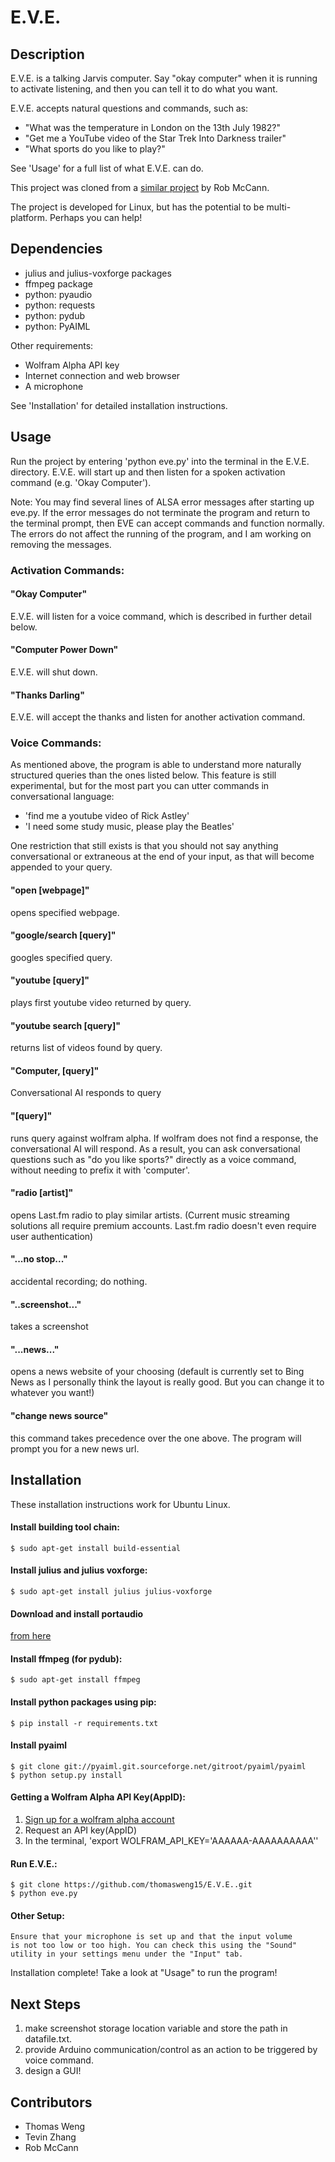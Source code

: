 E.V.E.
======

Description
-----------
E.V.E. is a talking Jarvis computer. Say "okay computer" when it is running to activate listening, and then you can tell it to do what you want.

E.V.E. accepts natural questions and commands, such as:

* 	"What was the temperature in London on the 13th July 1982?"
* 	"Get me a YouTube video of the Star Trek Into Darkness trailer"
* 	"What sports do you like to play?" 

See 'Usage' for a full list of what E.V.E. can do.

This project was cloned from a [similar project](https://github.com/rob-mccann/Pi-Voice) by Rob McCann.

The project is developed for Linux, but has the potential to be multi-platform. Perhaps you can help!


Dependencies
------------
*	julius and julius-voxforge packages
*	ffmpeg package
*	python: pyaudio
*	python: requests
*	python: pydub
*	python: PyAIML

Other requirements:
*	Wolfram Alpha API key
*	Internet connection and web browser
*	A microphone

See 'Installation' for detailed installation instructions.


Usage
-----
Run the project by entering 'python eve.py' into the terminal in the E.V.E. directory.
E.V.E. will start up and then listen for a spoken activation command (e.g. 'Okay Computer').

Note: You may find several lines of ALSA error messages after starting up eve.py. If the error messages do not terminate the program and return to the terminal prompt, then EVE can accept commands and function normally. The errors do not affect the running of the program, and I am working on removing the messages. 


### Activation Commands:

#### "Okay Computer" 
E.V.E. will listen for a voice command, which is described in further detail below. 

#### "Computer Power Down" 		
E.V.E. will shut down.

#### "Thanks Darling" 		
E.V.E. will accept the thanks and listen for another activation command.



### Voice Commands:

As mentioned above, the program is able to understand more naturally structured queries than the ones listed below. This feature is still experimental, but for the most part you can utter commands in conversational language:

*	'find me a youtube video of Rick Astley'
*	'I need some study music, please play the Beatles'

One restriction that still exists is that you should not say anything conversational or extraneous at the end of your input, as that will become appended to your query.

#### "open [webpage]" 
opens specified webpage.

#### "google/search [query]"
googles specified query.

#### "youtube [query]"
plays first youtube video returned by query.

#### "youtube search [query]"
returns list of videos found by query.

#### "Computer, [query]"
Conversational AI responds to query

#### "[query]"
runs query against wolfram alpha. If wolfram does not find a response, the conversational AI will respond. As a result, you can ask conversational questions such as "do you like sports?" directly as a voice command, without needing to prefix it with 'computer'.

#### "radio [artist]"
opens Last.fm radio to play similar artists. (Current music streaming solutions all require premium accounts. Last.fm radio doesn't even require user authentication)

#### "...no stop..."
accidental recording; do nothing.

#### "..screenshot..."
takes a screenshot

#### "...news..."
opens a news website of your choosing (default is currently set to Bing News as I personally think the layout is really good. But you can change it to whatever you want!)

#### "change news source"
this command takes precedence over the one above. The program will prompt you for a new news url.



Installation 
------------
These installation instructions work for Ubuntu Linux.

#### Install building tool chain:
`$ sudo apt-get install build-essential`

#### Install julius and julius voxforge:
`$ sudo apt-get install julius julius-voxforge`

#### Download and install portaudio
[from here](http://www.portaudio.com/download.html)

#### Install ffmpeg (for pydub):
`$ sudo apt-get install ffmpeg`

#### Install python packages using pip:
`$ pip install -r requirements.txt`

#### Install pyaiml
	$ git clone git://pyaiml.git.sourceforge.net/gitroot/pyaiml/pyaiml
	$ python setup.py install

#### Getting a Wolfram Alpha API Key(AppID):
1. [Sign up for a wolfram alpha account](https://developer.wolframalpha.com/portal/apisignup.html)
2. Request an API key(AppID)
3. In the terminal, 'export WOLFRAM_API_KEY='AAAAAA-AAAAAAAAAA''

#### Run E.V.E.:
	$ git clone https://github.com/thomasweng15/E.V.E..git
	$ python eve.py

#### Other Setup:
	Ensure that your microphone is set up and that the input volume 
	is not too low or too high. You can check this using the "Sound" 
	utility in your settings menu under the "Input" tab.

Installation complete! Take a look at "Usage" to run the program!


Next Steps
----------
1. 	make screenshot storage location variable and store the path in datafile.txt.
2.  provide Arduino communication/control as an action to be triggered by voice command.
3. 	design a GUI! 


Contributors
------------
*	Thomas Weng
*	Tevin Zhang
*	Rob McCann
            